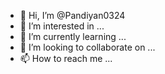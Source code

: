- 👋 Hi, I’m @Pandiyan0324
- 👀 I’m interested in ...
- 🌱 I’m currently learning ...
- 💞️ I’m looking to collaborate on ...
- 📫 How to reach me ...

<!---
Pandiyan0324/Pandiyan0324 is a ✨ special ✨ repository because its `README.md` (this file) appears on your GitHub profile.
You can click the Preview link to take a look at your changes.
--->
